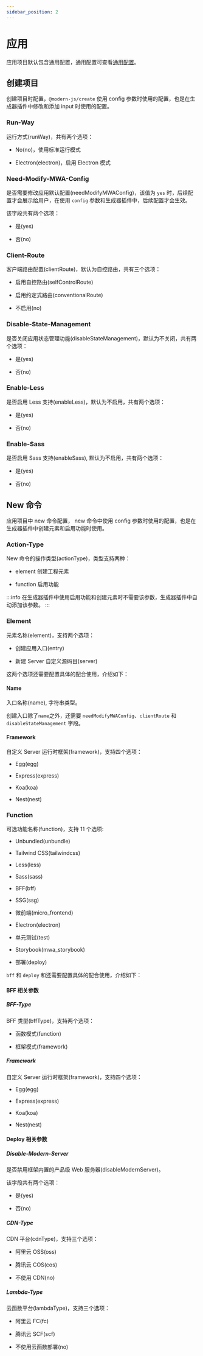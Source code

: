 ```yaml
---
sidebar_position: 2
---
```


# 应用

应用项目默认包含通用配置，通用配置可查看[通用配置](/docs/apis/generator/config/introduce#通用配置)。

## 创建项目

创建项目时配置，`@modern-js/create` 使用 config 参数时使用的配置，也是在生成器插件中修改和添加 input 时使用的配置。

### Run-Way

运行方式(runWay)，共有两个选项：

- No(no)，使用标准运行模式

- Electron(electron)，启用 Electron 模式

### Need-Modify-MWA-Config

是否需要修改应用默认配置(needModifyMWAConfig)，该值为 `yes` 时，后续配置才会展示给用户，在使用 `config` 参数和生成器插件中，后续配置才会生效。

该字段共有两个选项：

- 是(yes)

- 否(no)

### Client-Route

客户端路由配置(clientRoute)，默认为自控路由，共有三个选项：

- 启用自控路由(selfControlRoute)

- 启用约定式路由(conventionalRoute)

- 不启用(no)

### Disable-State-Management

是否关闭应用状态管理功能(disableStateManagement)，默认为不关闭，共有两个选项：

- 是(yes)

- 否(no)

### Enable-Less

是否启用 Less 支持(enableLess)，默认为不启用，共有两个选项：

- 是(yes)

- 否(no)

### Enable-Sass

是否启用 Sass 支持(enableSass), 默认为不启用，共有两个选项：

- 是(yes)

- 否(no)

## New 命令

应用项目中 new 命令配置， new 命令中使用 config 参数时使用的配置，也是在生成器插件中创建元素和启用功能时使用。

### Action-Type

New 命令的操作类型(actionType)，类型支持两种：

- element 创建工程元素

- function 启用功能

:::info
在生成器插件中使用启用功能和创建元素时不需要该参数，生成器插件中自动添加该参数。
:::

### Element

元素名称(element)，支持两个选项：

- 创建应用入口(entry)

- 新建 Server 自定义源码目(server)

这两个选项还需要配置具体的配合使用，介绍如下：

#### Name

入口名称(name), 字符串类型。

创建入口除了`name`之外，还需要 `needModifyMWAConfig`、`clientRoute` 和 `disableStateManagement` 字段。

#### Framework

自定义 Server 运行时框架(framework)，支持四个选项：

- Egg(egg)

- Express(express)

- Koa(koa)

- Nest(nest)

### Function

可选功能名称(function)，支持 11 个选项:

- Unbundled(unbundle)

- Tailwind CSS(tailwindcss)

- Less(less)

- Sass(sass)

- BFF(bff)

- SSG(ssg)

- 微前端(micro_frontend)

- Electron(electron)

- 单元测试(test)

- Storybook(mwa_storybook)

- 部署(deploy)

`bff` 和 `deploy` 和还需要配置具体的配合使用，介绍如下：

#### BFF 相关参数

##### BFF-Type

BFF 类型(bffType)，支持两个选项：

- 函数模式(function)

- 框架模式(framework)

##### Framework

自定义 Server 运行时框架(framework)，支持四个选项：

- Egg(egg)

- Express(express)

- Koa(koa)

- Nest(nest)

#### Deploy 相关参数

##### Disable-Modern-Server

是否禁用框架内置的产品级 Web 服务器(disableModernServer)。

该字段共有两个选项：

- 是(yes)

- 否(no)

##### CDN-Type

CDN 平台(cdnType)，支持三个选项：

- 阿里云 OSS(oss)

- 腾讯云 COS(cos)

- 不使用 CDN(no)

##### Lambda-Type

云函数平台(lambdaType)，支持三个选项：

- 阿里云 FC(fc)

- 腾讯云 SCF(scf)

- 不使用云函数部署(no)
